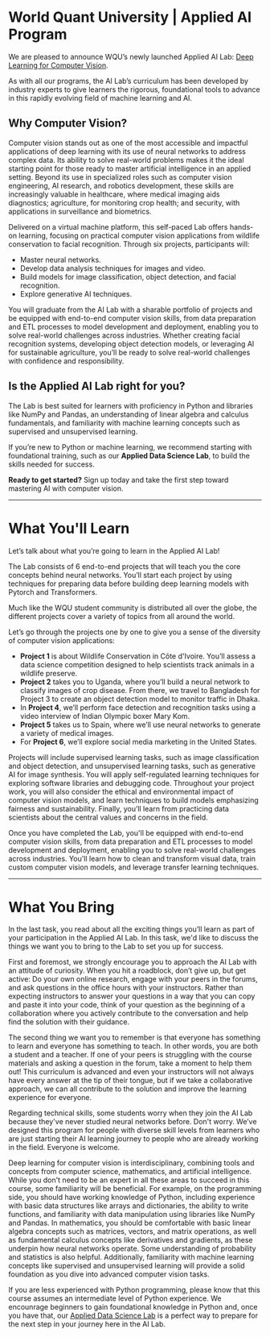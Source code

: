 # World Quant University | Applied AI Program

We are pleased to announce WQU’s newly launched Applied AI Lab: [Deep Learning for Computer Vision](https://www.wqu.edu/ai-lab-computer-vision?utm_campaign=AI%20Lab%20Launch&utm_source=piazza).

As with all our programs, the AI Lab’s curriculum has been developed by industry experts to give learners the rigorous, foundational tools to advance in this rapidly evolving field of machine learning and AI.

## Why Computer Vision?

Computer vision stands out as one of the most accessible and impactful applications of deep learning with its use of neural networks to address complex data. Its ability to solve real-world problems makes it the ideal starting point for those ready to master artificial intelligence in an applied setting. Beyond its use in specialized roles such as computer vision engineering, AI research, and robotics development, these skills are increasingly valuable in healthcare, where medical imaging aids diagnostics; agriculture, for monitoring crop health; and security, with applications in surveillance and biometrics.

Delivered on a virtual machine platform, this self-paced Lab offers hands-on learning, focusing on practical computer vision applications from wildlife conservation to facial recognition. Through six projects, participants will:

- Master neural networks.
- Develop data analysis techniques for images and video.
- Build models for image classification, object detection, and facial recognition.
- Explore generative AI techniques.
  
You will graduate from the AI Lab with a sharable portfolio of projects and be equipped with end-to-end computer vision skills, from data preparation and ETL processes to model development and deployment, enabling you to solve real-world challenges across industries. Whether creating facial recognition systems, developing object detection models, or leveraging AI for sustainable agriculture, you’ll be ready to solve real-world challenges with confidence and responsibility.

## Is the Applied AI Lab right for you?

The Lab is best suited for learners with proficiency in Python and libraries like NumPy and Pandas, an understanding of linear algebra and calculus fundamentals, and familiarity with machine learning concepts such as supervised and unsupervised learning.

If you’re new to Python or machine learning, we recommend starting with foundational training, such as our **Applied Data Science Lab**, to build the skills needed for success.

**Ready to get started?** Sign up today and take the first step toward mastering AI with computer vision.

---------------------------

# What You'll Learn
Let’s talk about what you’re going to learn in the Applied AI Lab!

The Lab consists of 6 end-to-end projects that will teach you the core concepts behind neural networks. You’ll start each project by using techniques for preparing data before building deep learning models with Pytorch and Transformers.

Much like the WQU student community is distributed all over the globe, the different projects cover a variety of topics from all around the world.

Let’s go through the projects one by one to give you a sense of the diversity of computer vision applications:

- **Project 1** is about Wildlife Conservation in Côte d'Ivoire. You’ll assess a data science competition designed to help scientists track animals in a wildlife preserve.
- **Project 2** takes you to Uganda, where you’ll build a neural network to classify images of crop disease.
From there, we travel to Bangladesh for Project 3 to create an object detection model to monitor traffic in Dhaka.
- In **Project 4**, we’ll perform face detection and recognition tasks using a video interview of Indian Olympic boxer Mary Kom.
- **Project 5** takes us to Spain, where we’ll use neural networks to generate a variety of medical images.
- For **Project 6**, we’ll explore social media marketing in the United States.

Projects will include supervised learning tasks, such as image classification and object detection, and unsupervised learning tasks, such as generative AI for image synthesis. You will apply self-regulated learning techniques for exploring software libraries and debugging code. Throughout your project work, you will also consider the ethical and environmental impact of computer vision models, and learn techniques to build models emphasizing fairness and sustainability. Finally, you’ll learn from practicing data scientists about the central values and concerns in the field.

Once you have completed the Lab, you'll be equipped with end-to-end computer vision skills, from data preparation and ETL processes to model development and deployment, enabling you to solve real-world challenges across industries. You'll learn how to clean and transform visual data, train custom computer vision models, and leverage transfer learning techniques.

--------------------------

# What You Bring
In the last task, you read about all the exciting things you’ll learn as part of your participation in the Applied AI Lab. In this task, we'd like to discuss the things we want you to bring to the Lab to set you up for success.

First and foremost, we strongly encourage you to approach the AI Lab with an attitude of curiosity. When you hit a roadblock, don’t give up, but get active: Do your own online research, engage with your peers in the forums, and ask questions in the office hours with your instructors. Rather than expecting instructors to answer your questions in a way that you can copy and paste it into your code, think of your question as the beginning of a collaboration where you actively contribute to the conversation and help find the solution with their guidance.

The second thing we want you to remember is that everyone has something to learn and everyone has something to teach. In other words, you are both a student and a teacher. If one of your peers is struggling with the course materials and asking a question in the forum, take a moment to help them out! This curriculum is advanced and even your instructors will not always have every answer at the tip of their tongue, but if we take a collaborative approach, we can all contribute to the solution and improve the learning experience for everyone.

Regarding technical skills, some students worry when they join the AI Lab because they've never studied neural networks before. Don't worry. We’ve designed this program for people with diverse skill levels from learners who are just starting their AI learning journey to people who are already working in the field. Everyone is welcome.

Deep learning for computer vision is interdisciplinary, combining tools and concepts from computer science, mathematics, and artificial intelligence. While you don't need to be an expert in all these areas to succeed in this course, some familiarity will be beneficial. For example, on the programming side, you should have working knowledge of Python, including experience with basic data structures like arrays and dictionaries, the ability to write functions, and familiarity with data manipulation using libraries like NumPy and Pandas. In mathematics, you should be comfortable with basic linear algebra concepts such as matrices, vectors, and matrix operations, as well as fundamental calculus concepts like derivatives and gradients, as these underpin how neural networks operate. Some understanding of probability and statistics is also helpful. Additionally, familiarity with machine learning concepts like supervised and unsupervised learning will provide a solid foundation as you dive into advanced computer vision tasks.

If you are less experienced with Python programming, please know that this course assumes an intermediate level of Python experience. We encounrage beginners to gain foundational knowledge in Python and, once you have that, our [Applied Data Science Lab](https://www.wqu.edu/adsl-apply?utm_term=&utm_campaign=GA_MScFE_PMax_MENA_Program+Selected&utm_source=adwords&utm_medium=ppc&hsa_acc=1450481729&hsa_cam=18994130126&hsa_grp=&hsa_ad=&hsa_src=x&hsa_tgt=&hsa_kw=&hsa_mt=&hsa_net=adwords&hsa_ver=3&gad_source=1&gclid=Cj0KCQiAvP-6BhDyARIsAJ3uv7ZOg03qWjwdjQdeINHygRl3xUji3ZpWQ9BjHcyQU85uYC8qlWgKTzsaAuqVEALw_wcB) is a perfect way to prepare for the next step in your journey here in the AI Lab.
